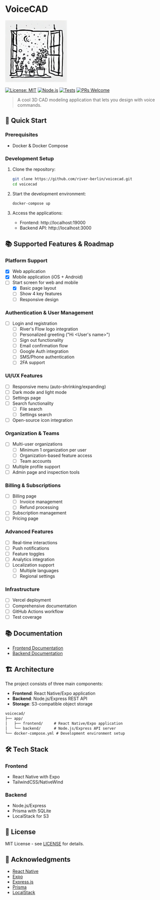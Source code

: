 # VoiceCAD

<img src="readme-files/flowerpots.jpg" alt="flowers in a flowerpot next to a window" width="200" height="200">

[![License: MIT](https://img.shields.io/badge/License-MIT-yellow.svg)](https://opensource.org/licenses/MIT)
[![Node.js](https://img.shields.io/badge/Node.js-20.x-green.svg)](https://nodejs.org)
[![Tests](https://img.shields.io/badge/tests-passing-brightgreen.svg)](https://github.com/river-berlin/voicecad/actions)
[![PRs Welcome](https://img.shields.io/badge/PRs-welcome-brightgreen.svg)](http://makeapullrequest.com)

> A cool 3D CAD modeling application that lets you design with voice commands.

## 🚀 Quick Start

### Prerequisites

- Docker & Docker Compose

### Development Setup

1. Clone the repository:
   ```bash
   git clone https://github.com/river-berlin/voicecad.git
   cd voicecad
   ```

2. Start the development environment:
   ```bash
   docker-compose up
   ```

3. Access the applications:
   - Frontend: http://localhost:19000
   - Backend API: http://localhost:3000

## 📚 Supported Features & Roadmap

### Platform Support
- [x] Web application
- [x] Mobile application (iOS + Android)
- [ ] Start screen for web and mobile
  - [x] Basic page layout
  - [ ] Show 4 key features
  - [ ] Responsive design

### Authentication & User Management
- [ ] Login and registration
  - [ ] River's Flow logo integration
  - [ ] Personalized greeting ("Hi <User's name>")
  - [ ] Sign out functionality
  - [ ] Email confirmation flow
  - [ ] Google Auth integration
  - [ ] SMS/Phone authentication
  - [ ] 2FA support

### UI/UX Features
- [ ] Responsive menu (auto-shrinking/expanding)
- [ ] Dark mode and light mode
- [ ] Settings page
- [ ] Search functionality
  - [ ] File search
  - [ ] Settings search
- [ ] Open-source icon integration

### Organization & Teams
- [ ] Multi-user organizations
  - [ ] Minimum 1 organization per user
  - [ ] Organization-based feature access
  - [ ] Team accounts
- [ ] Multiple profile support
- [ ] Admin page and inspection tools

### Billing & Subscriptions
- [ ] Billing page
  - [ ] Invoice management
  - [ ] Refund processing
- [ ] Subscription management
- [ ] Pricing page

### Advanced Features
- [ ] Real-time interactions
- [ ] Push notifications
- [ ] Feature toggles
- [ ] Analytics integration
- [ ] Localization support
  - [ ] Multiple languages
  - [ ] Regional settings

### Infrastructure
- [ ] Vercel deployment
- [ ] Comprehensive documentation
- [ ] GitHub Actions workflow
- [ ] Test coverage

## 📚 Documentation

- [Frontend Documentation](app/frontend/README.md)
- [Backend Documentation](app/backend/README.md)

## 🏗️ Architecture

The project consists of three main components:

- **Frontend**: React Native/Expo application
- **Backend**: Node.js/Express REST API
- **Storage**: S3-compatible object storage

```
voicecad/
├── app/
│   ├── frontend/     # React Native/Expo application
│   └── backend/      # Node.js/Express API server
└── docker-compose.yml # Development environment setup
```

## 🛠️ Tech Stack

### Frontend
- React Native with Expo
- TailwindCSS/NativeWind

### Backend
- Node.js/Express
- Prisma with SQLite
- LocalStack for S3

## 📝 License

MIT License - see [LICENSE](LICENSE) for details.

## 🙏 Acknowledgments

- [React Native](https://reactnative.dev)
- [Expo](https://expo.dev)
- [Express.js](https://expressjs.com)
- [Prisma](https://www.prisma.io)
- [LocalStack](https://localstack.cloud)